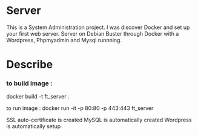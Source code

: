 # Server

This is a System Administration project. I was discover Docker and set up your first web server.
Server on Debian Buster through Docker with a Wordpress, Phpmyadmin and Mysql runnning.

# Describe

### to build image :
docker build -t ft_server .

to run image :
docker run -it -p 80:80 -p 443:443 ft_server

SSL auto-certificate is created
MySQL is automatically created
Wordpress is automatically setup
